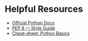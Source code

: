 # Helpful Resources

* [Official Python Docs](https://docs.python.org/3/)
* [PEP 8 — Style Guide](https://peps.python.org/pep-0008/)
* [Cheat-sheet: Python Basics](https://www.pythoncheatsheet.org/)